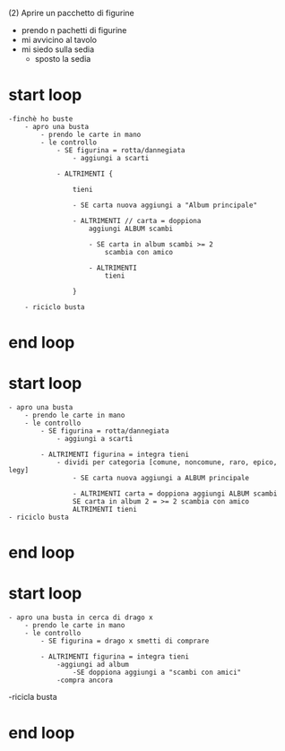 
 (2) Aprire un pacchetto di figurine

- prendo n pachetti di figurine
- mi avvicino al tavolo
- mi siedo sulla sedia 
    - sposto la sedia 
# start loop 
    -finchè ho buste 
        - apro una busta 
            - prendo le carte in mano 
            - le controllo
                - SE figurina = rotta/dannegiata 
                    - aggiungi a scarti 
                
                - ALTRIMENTI {
                    
                    tieni
                    
                    - SE carta nuova aggiungi a "Album principale" 

                    - ALTRIMENTI // carta = doppiona 
                        aggiungi ALBUM scambi

                        - SE carta in album scambi >= 2
                            scambia con amico 

                        - ALTRIMENTI 
                            tieni 

                    }

        - riciclo busta    

# end loop 



# start loop 
    - apro una busta 
        - prendo le carte in mano 
        - le controllo
            - SE figurina = rotta/dannegiata 
                - aggiungi a scarti 
            
            - ALTRIMENTI figurina = integra tieni
                - dividi per categoria [comune, noncomune, raro, epico, legy] 
                    - SE carta nuova aggiungi a ALBUM principale 

                    - ALTRIMENTI carta = doppiona aggiungi ALBUM scambi
                    SE carta in album 2 = >= 2 scambia con amico 
                    ALTRIMENTI tieni 
    - riciclo busta         

# end loop 



# start loop 
    - apro una busta in cerca di drago x 
        - prendo le carte in mano 
        - le controllo
            - SE figurina = drago x smetti di comprare
            
            - ALTRIMENTI figurina = integra tieni
                -aggiungi ad album 
                    -SE doppiona aggiungi a "scambi con amici"
                -compra ancora 
-ricicla busta 
# end loop 

